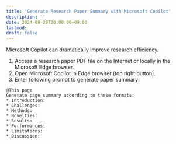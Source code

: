 ```yaml
---
title: 'Generate Research Paper Summary with Microsoft Copilot'
description: ''
date: 2024-08-28T20:00:00+09:00
lastmod: 
draft: false
---
```


Microsoft Copilot can dramatically improve research efficiency.

1. Access a research paper PDF file on the Internet or locally in the Microsoft Edge browser.
2. Open Microsoft Copilot in Edge browser (top right button).
3. Enter following prompt to generate paper summary:

```
@This page
Generate page summary according to these formats:
* Introduction:
* Challenges:
* Methods:
* Novelties:
* Results:
* Performances:
* Limitations:
* Discussion:
```
